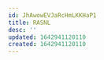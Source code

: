 ```yaml
---
id: JhAwowEVJaRcHmLKKHaP1
title: RASNL
desc: ''
updated: 1642941120110
created: 1642941120110
---
```


